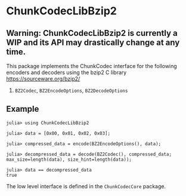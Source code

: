 # ChunkCodecLibBzip2

## Warning: ChunkCodecLibBzip2 is currently a WIP and its API may drastically change at any time.

This package implements the ChunkCodec interface for the following encoders and decoders
using the bzip2 C library <https://sourceware.org/bzip2/>

1. `BZ2Codec`, `BZ2EncodeOptions`, `BZ2DecodeOptions`

## Example

```julia-repl
julia> using ChunkCodecLibBzip2

julia> data = [0x00, 0x01, 0x02, 0x03];

julia> compressed_data = encode(BZ2EncodeOptions(), data);

julia> decompressed_data = decode(BZ2Codec(), compressed_data; max_size=length(data), size_hint=length(data));

julia> data == decompressed_data
true
```

The low level interface is defined in the `ChunkCodecCore` package.

